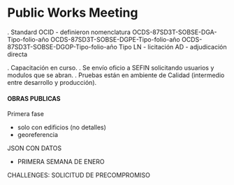 # Public Works Meeting

. Standard OCID
     - definieron nomenclatura
          OCDS-87SD3T-SOBSE-DGA-Tipo-folio-año
          OCDS-87SD3T-SOBSE-DGPE-Tipo-folio-año
          OCDS-87SD3T-SOBSE-DGOP-Tipo-folio-año
     Tipo
          LN - licitación
          AD - adjudicación directa


. Capacitación en curso.
. Se envío oficio a SEFIN solicitando usuarios y modulos que se abran.
. Pruebas están en ambiente de Calidad (intermedio entre desarrollo y producción).


#### OBRAS PUBLICAS

Primera fase
- solo con edificios (no detalles)
- georeferencia

JSON CON DATOS
- PRIMERA SEMANA DE ENERO

CHALLENGES:
     SOLICITUD DE PRECOMPROMISO
